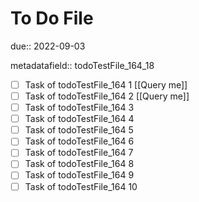 # To Do File

due:: 2022-09-03

metadatafield:: todoTestFile_164_18

- [ ] Task of todoTestFile_164 1 [[Query me]]
- [ ] Task of todoTestFile_164 2 [[Query me]]
- [ ] Task of todoTestFile_164 3
- [ ] Task of todoTestFile_164 4
- [ ] Task of todoTestFile_164 5
- [ ] Task of todoTestFile_164 6
- [ ] Task of todoTestFile_164 7
- [ ] Task of todoTestFile_164 8
- [ ] Task of todoTestFile_164 9
- [ ] Task of todoTestFile_164 10